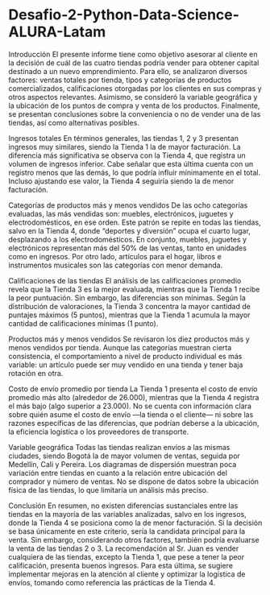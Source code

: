 # Desafio-2-Python-Data-Science-ALURA-Latam
Introducción
El presente informe tiene como objetivo asesorar al cliente en la decisión de cuál de las cuatro tiendas podría vender para obtener capital destinado a un nuevo emprendimiento. Para ello, se analizaron diversos factores: ventas totales por tienda, tipos y categorías de productos comercializados, calificaciones otorgadas por los clientes en sus compras y otros aspectos relevantes. Asimismo, se consideró la variable geográfica y la ubicación de los puntos de compra y venta de los productos. Finalmente, se presentan conclusiones sobre la conveniencia o no de vender una de las tiendas, así como alternativas posibles.

Ingresos totales
En términos generales, las tiendas 1, 2 y 3 presentan ingresos muy similares, siendo la Tienda 1 la de mayor facturación. La diferencia más significativa se observa con la Tienda 4, que registra un volumen de ingresos inferior. Cabe señalar que esta última cuenta con un registro menos que las demás, lo que podría influir mínimamente en el total. Incluso ajustando ese valor, la Tienda 4 seguiría siendo la de menor facturación.

Categorías de productos más y menos vendidos
De las ocho categorías evaluadas, las más vendidas son: muebles, electrónicos, juguetes y electrodomésticos, en ese orden. Este patrón se repite en todas las tiendas, salvo en la Tienda 4, donde “deportes y diversión” ocupa el cuarto lugar, desplazando a los electrodomésticos. En conjunto, muebles, juguetes y electrónicos representan más del 50% de las ventas, tanto en unidades como en ingresos. Por otro lado, artículos para el hogar, libros e instrumentos musicales son las categorías con menor demanda.

Calificaciones de las tiendas
El análisis de las calificaciones promedio revela que la Tienda 3 es la mejor evaluada, mientras que la Tienda 1 recibe la peor puntuación. Sin embargo, las diferencias son mínimas. Según la distribución de valoraciones, la Tienda 3 concentra la mayor cantidad de puntajes máximos (5 puntos), mientras que la Tienda 1 acumula la mayor cantidad de calificaciones mínimas (1 punto).

Productos más y menos vendidos
Se revisaron los diez productos más y menos vendidos por tienda. Aunque las categorías muestran cierta consistencia, el comportamiento a nivel de producto individual es más variable: un artículo puede ser muy vendido en una tienda y tener baja rotación en otra.

Costo de envío promedio por tienda
La Tienda 1 presenta el costo de envío promedio más alto (alrededor de 26.000), mientras que la Tienda 4 registra el más bajo (algo superior a 23.000). No se cuenta con información clara sobre quién asume el costo de envío —la tienda o el cliente— ni sobre las razones específicas de las diferencias, que podrían deberse a la ubicación, la eficiencia logística o los proveedores de transporte.

Variable geográfica
Todas las tiendas realizan envíos a las mismas ciudades, siendo Bogotá la de mayor volumen de ventas, seguida por Medellín, Cali y Pereira. Los diagramas de dispersión muestran poca variación entre tiendas en cuanto a la relación entre ubicación del comprador y número de ventas. No se dispone de datos sobre la ubicación física de las tiendas, lo que limitaría un análisis más preciso.

Conclusión
En resumen, no existen diferencias sustanciales entre las tiendas en la mayoría de las variables analizadas, salvo en los ingresos, donde la Tienda 4 se posiciona como la de menor facturación. Si la decisión se basa únicamente en este criterio, sería la candidata principal para la venta. Sin embargo, considerando otros factores, también podría evaluarse la venta de las tiendas 2 o 3. La recomendación al Sr. Juan es vender cualquiera de las tiendas, excepto la Tienda 1, que pese a tener la peor calificación, presenta buenos ingresos. Para esta última, se sugiere implementar mejoras en la atención al cliente y optimizar la logística de envíos, tomando como referencia las prácticas de la Tienda 4.
